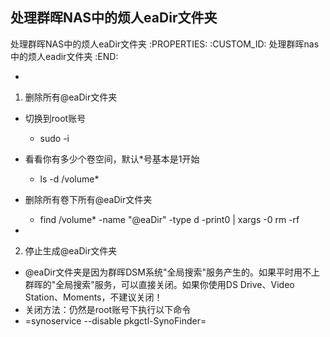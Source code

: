 处理群晖NAS中的烦人eaDir文件夹
---------------------------

处理群晖NAS中的烦人eaDir文件夹
   :PROPERTIES:
   :CUSTOM_ID: 处理群晖nas中的烦人eadir文件夹
   :END:

- 

  1. 删除所有@eaDir文件夹

  - 切换到root账号

    - sudo -i

  - 看看你有多少个卷空间，默认*号基本是1开始

    - ls -d /volume*

  - 删除所有卷下所有@eaDir文件夹

    - find /volume* -name "@eaDir" -type d -print0 | xargs -0 rm -rf

- 

  2. 停止生成@eaDir文件夹

  - @eaDir文件夹是因为群晖DSM系统"全局搜索"服务产生的。如果平时用不上群晖的"全局搜索"服务，可以直接关闭。如果你使用DS
    Drive、Video Station、Moments，不建议关闭！
  - 关闭方法：仍然是root账号下执行以下命令
  - =synoservice --disable pkgctl-SynoFinder=

